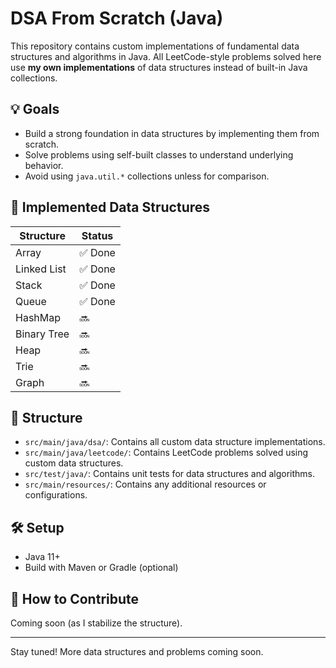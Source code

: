 # DSA From Scratch (Java)

This repository contains custom implementations of fundamental data structures and algorithms in Java. All LeetCode-style problems solved here use **my own implementations** of data structures instead of built-in Java collections.

## 💡 Goals
- Build a strong foundation in data structures by implementing them from scratch.
- Solve problems using self-built classes to understand underlying behavior.
- Avoid using `java.util.*` collections unless for comparison.

## 🧱 Implemented Data Structures

| Structure       | Status  |
|----------------|---------|
| Array          | ✅ Done |
| Linked List    | ✅ Done |
| Stack          | ✅ Done |
| Queue          | ✅ Done |
| HashMap        | 🔜      |
| Binary Tree    | 🔜      |
| Heap           | 🔜      |
| Trie           | 🔜      |
| Graph          | 🔜      |

## 📂 Structure
- `src/main/java/dsa/`: Contains all custom data structure implementations.
- `src/main/java/leetcode/`: Contains LeetCode problems solved using custom data structures.
- `src/test/java/`: Contains unit tests for data structures and algorithms.
- `src/main/resources/`: Contains any additional resources or configurations.

## 🛠️ Setup

- Java 11+
- Build with Maven or Gradle (optional)

## 🚀 How to Contribute

Coming soon (as I stabilize the structure).

---

Stay tuned! More data structures and problems coming soon.
